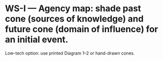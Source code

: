 # WS-I — Agency map: shade past cone (sources of knowledge) and future cone (domain of influence) for an initial event.

Low-tech option: use printed Diagram 1–2 or hand-drawn cones.
